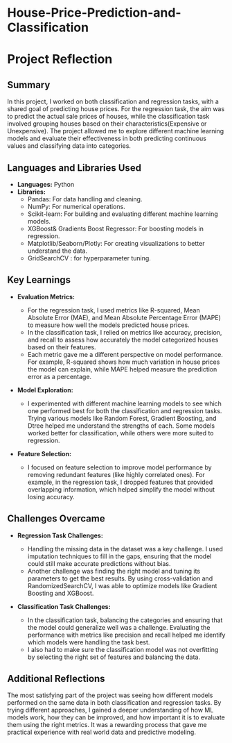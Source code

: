 # House-Price-Prediction-and-Classification

# Project Reflection

## Summary
In this project, I worked on both classification and regression tasks, with a shared goal of predicting house prices. For the regression task, the aim was to predict the actual sale prices of houses, while the classification task involved grouping houses based on their characteristics(Expensive or Unexpensive). The project allowed me to explore different machine learning models and evaluate their effectiveness in both predicting continuous values and classifying data into categories.

## Languages and Libraries Used
- **Languages:** Python
- **Libraries:**
  - Pandas: For data handling and cleaning.
  - NumPy: For numerical operations.
  - Scikit-learn: For building and evaluating different machine learning models.
  - XGBoost& Gradients Boost Regressor: For boosting models in regression.
  - Matplotlib/Seaborn/Plotly: For creating visualizations to better understand the data.
  - GridSearchCV : for hyperparameter tuning.

## Key Learnings
- **Evaluation Metrics:** 
  - For the regression task, I used metrics like R-squared, Mean Absolute Error (MAE), and Mean Absolute Percentage Error (MAPE) to measure how well the models predicted house prices.
  - In the classification task, I relied on metrics like accuracy, precision, and recall to assess how accurately the model categorized houses based on their features.
  - Each metric gave me a different perspective on model performance. For example, R-squared shows how much variation in house prices the model can explain, while MAPE helped measure the prediction error as a percentage.
  
- **Model Exploration:** 
  - I experimented with different machine learning models to see which one performed best for both the classification and regression tasks. Trying various models like Random Forest, Gradient Boosting, and Dtree helped me understand the strengths of each. Some models worked better for classification, while others were more suited to regression.
  
- **Feature Selection:** 
  - I focused on feature selection to improve model performance by removing redundant features (like highly correlated ones). For example, in the regression task, I dropped features that provided overlapping information, which helped simplify the model without losing accuracy.

## Challenges Overcame
- **Regression Task Challenges:**
  - Handling the missing data in the dataset was a key challenge. I used imputation techniques to fill in the gaps, ensuring that the model could still make accurate predictions without bias.
  - Another challenge was finding the right model and tuning its parameters to get the best results. By using cross-validation and RandomizedSearchCV, I was able to optimize models like Gradient Boosting and XGBoost.

- **Classification Task Challenges:**
  - In the classification task, balancing the categories and ensuring that the model could generalize well was a challenge. Evaluating the performance with metrics like precision and recall helped me identify which models were handling the task best.
  - I also had to make sure the classification model was not overfitting by selecting the right set of features and balancing the data.

## Additional Reflections
The most satisfying part of the project was seeing how different models performed on the same data in both classification and regression tasks. By trying different approaches, I gained a deeper understanding of how ML models work, how they can be improved, and how important it is to evaluate them using the right metrics. It was a rewarding process that gave me practical experience with real world data and predictive modeling.
